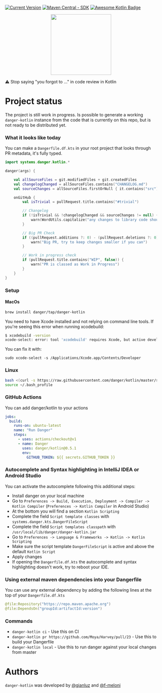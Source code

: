 [![Current Version](https://img.shields.io/badge/danger%20kotlin-v0.5.1-orange)](https://danger.systems/kotlin/)
[![Maven Central - SDK](https://img.shields.io/maven-central/v/systems.danger/danger-kotlin-sdk.svg?label=danger-kotlin-sdk)](https://search.maven.org/search?q=g:%22systems.danger%22%20AND%20a:%22danger-kotlin-sdk%22)
[![Awesome Kotlin Badge](https://kotlin.link/awesome-kotlin.svg)](https://github.com/KotlinBy/awesome-kotlin)

<p align="center">
<img width=200 src=https://danger.systems/images/js/danger-js-ktln-logo-hero-cachable@2x.png>
</p>

⚠️ Stop saying "you forgot to …" in code review in Kotlin

# Project status
The project is still work in progress.
Is possible to generate a working `danger-kotlin` instance from the code that is currently on this repo, but is not ready to be distributed yet.

### What it looks like today
You can make a `Dangerfile.df.kts` in your root project that looks through PR metadata, it's fully typed.

```kotlin
import systems.danger.kotlin.*

danger(args) {

    val allSourceFiles = git.modifiedFiles + git.createdFiles
    val changelogChanged = allSourceFiles.contains("CHANGELOG.md")
    val sourceChanges = allSourceFiles.firstOrNull { it.contains("src") }

    onGitHub {
        val isTrivial = pullRequest.title.contains("#trivial")

        // Changelog
        if (!isTrivial && !changelogChanged && sourceChanges != null) {
            warn(WordUtils.capitalize("any changes to library code should be reflected in the Changelog.\n\nPlease consider adding a note there and adhere to the [Changelog Guidelines](https://github.com/Moya/contributors/blob/master/Changelog%20Guidelines.md)."))
        }

        // Big PR Check
        if ((pullRequest.additions ?: 0) - (pullRequest.deletions ?: 0) > 300) {
            warn("Big PR, try to keep changes smaller if you can")
        }

        // Work in progress check
        if (pullRequest.title.contains("WIP", false)) {
            warn("PR is classed as Work in Progress")
        }
    }
}
```

### Setup
#### MacOs
```sh
brew install danger/tap/danger-kotlin
```

You need to have Xcode installed and not relying on command line tools.
If you're seeing this error when running xcodebuild:

```sh
$ xcodebuild -version
xcode-select: error: tool 'xcodebuild' requires Xcode, but active developer directory '/Library/Developer/CommandLineTools' is a command line tools instance
```

You can fix it with:

```
sudo xcode-select -s /Applications/Xcode.app/Contents/Developer
```

### Linux
```sh
bash <(curl -s https://raw.githubusercontent.com/danger/kotlin/master/scripts/install.sh)
source ~/.bash_profile
```

### GitHub Actions
You can add danger/kotlin to your actions

```yml
jobs:
  build:
    runs-on: ubuntu-latest
    name: "Run Danger"
    steps:
      - uses: actions/checkout@v1
      - name: Danger
        uses: danger/kotlin@0.5.1
        env:
          GITHUB_TOKEN: ${{ secrets.GITHUB_TOKEN }}
```

### Autocomplete and Syntax highlighting in IntelliJ IDEA or Android Studio
You can activate the autocomplete following this additional steps:
- Install danger on your local machine
- Go to `Preferences -> Build, Execution, Deployment -> Compiler -> Kotlin Compiler` (`Preferences -> Kotlin Compiler` in Android Studio)
- At the bottom you will find a section `Kotlin Scripting`
- Complete the field `Script template classes` with  `systems.danger.kts.DangerFileScript`
- Complete the field `Script templates classpath` with `/usr/local/lib/danger/danger-kotlin.jar`
- Go to `Preferences -> Language & Frameworks -> Kotlin -> Kotlin Scripting`
- Make sure the script template `DangerFileScript` is active and above the default `Kotlin Script`
- Apply changes
- If opening the `Dangerfile.df.kts` the autocomplete and syntax highlighting doesn't work, try to reboot your IDE.

### Using external maven dependencies into your Dangerfile
You can use any external dependency by adding the following lines at the top of your `Dangerfile.df.kts`
```kotlin
@file:Repository("https://repo.maven.apache.org")
@file:DependsOn("groupId:artifactId:version")
```

### Commands

- `danger-kotlin ci` - Use this on CI
- `danger-kotlin pr https://github.com/Moya/Harvey/pull/23` - Use this to build your Dangerfile
- `danger-kotlin local` - Use this to run danger against your local changes from master

# Authors
`danger-kotlin` was developed by [@gianluz][] and [@f-meloni][]

[@f-meloni]: https://github.com/f-meloni
[@gianluz]: https://github.com/gianluz
